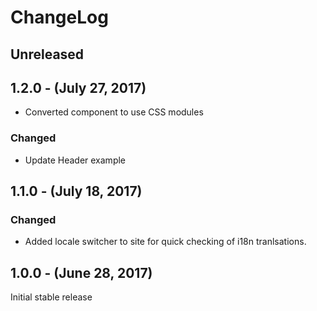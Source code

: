 ChangeLog
=========

Unreleased
----------

1.2.0 - (July 27, 2017)
-----------------
* Converted component to use CSS modules

### Changed
* Update Header example

1.1.0 - (July 18, 2017)
-----------------
### Changed
* Added locale switcher to site for quick checking of i18n tranlsations.

1.0.0 - (June 28, 2017)
-----------------
Initial stable release
